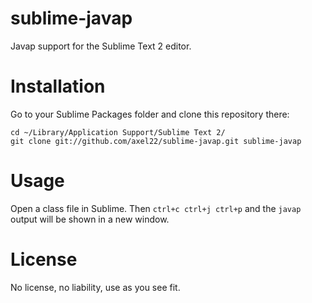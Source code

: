 sublime-javap
=============

Javap support for the Sublime Text 2 editor.


Installation
============

Go to your Sublime Packages folder and clone this repository there:

    cd ~/Library/Application Support/Sublime Text 2/
    git clone git://github.com/axel22/sublime-javap.git sublime-javap
    
Usage
=====

Open a class file in Sublime. Then `ctrl+c ctrl+j ctrl+p` and the `javap` output will be shown in a new window.


License
=======

No license, no liability, use as you see fit.